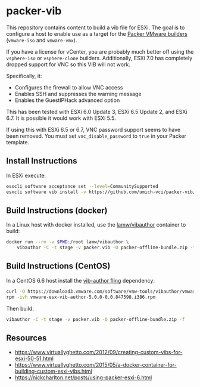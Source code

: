 # packer-vib

This repository contains content to build a vib file for ESXi. The goal is to configure a host to enable use as a target for the [Packer VMware builders](https://www.packer.io/docs/builders/vmware.html) (`vmware-iso` and `vmware-vmx`).

If you have a license for vCenter, you are probably much better off using the `vsphere-iso` or `vsphere-clone` builders. Additionally, ESXi 7.0 has completely dropped support for VNC so this VIB will not work.

Specifically, it:

* Configures the firewall to allow VNC access
* Enables SSH and suppresses the warning message
* Enables the GuestIPHack advanced option

This has been tested with ESXi 6.0 Update 3, ESXi 6.5 Update 2, and ESXi 6.7.
It is possible it would work with ESXi 5.5.

If using this with ESXi 6.5 or 6.7, VNC password support seems to have been
removed. You must set `vnc_disable_password` to `true` in your Packer template.

## Install Instructions

In ESXi execute:

```sh
esxcli software acceptance set --level=CommunitySupported
esxcli software vib install -v https://github.com/umich-vci/packer-vib/releases/download/v1.0.0-1/packer.vib
```

## Build Instructions (docker)

In a Linux host with docker installed, use the [lamw/vibauthor](https://registry.hub.docker.com/r/lamw/vibauthor) container to build:

```bash
docker run --rm -v $PWD:/root lamw/vibauthor \
    vibauthor -C -t stage -v packer.vib -O packer-offline-bundle.zip -f
```

## Build Instructions (CentOS)

In a CentOS 6.6 host install the [vib-author fling](https://flings.vmware.com/vib-author) dependency:

```bash
curl -O https://download3.vmware.com/software/vmw-tools/vibauthor/vmware-esx-vib-author-5.0.0-0.0.847598.i386.rpm
rpm -ivh vmware-esx-vib-author-5.0.0-0.0.847598.i386.rpm
```

Then build:

```bash
vibauthor -C -t stage -v packer.vib -O packer-offline-bundle.zip -f
```

## Resources

* https://www.virtuallyghetto.com/2012/09/creating-custom-vibs-for-esxi-50-51.html
* https://www.virtuallyghetto.com/2015/05/a-docker-container-for-building-custom-esxi-vibs.html
* https://nickcharlton.net/posts/using-packer-esxi-6.html
